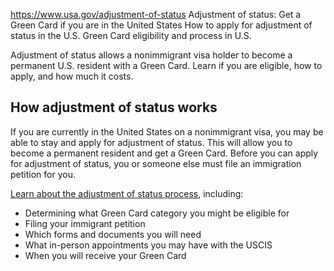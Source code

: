 

https://www.usa.gov/adjustment-of-status
Adjustment of status: Get a Green Card if you are in the United States
How to apply for adjustment of status in the U.S.
Green Card eligibility and process in U.S.

Adjustment of status allows a nonimmigrant visa holder to become a permanent U.S. resident with a Green Card. Learn if you are eligible, how to apply, and how much it costs.

**How adjustment of status works**
----------------------------------

If you are currently in the United States on a nonimmigrant visa, you may be able to stay and apply for adjustment of status. This will allow you to become a permanent resident and get a Green Card. Before you can apply for adjustment of status, you or someone else must file an immigration petition for you.

[Learn about the adjustment of status process](https://www.uscis.gov/green-card/green-card-processes-and-procedures/adjustment-of-status), including:

* Determining what Green Card category you might be eligible for
* Filing your immigrant petition
* Which forms and documents you will need
* What in-person appointments you may have with the USCIS
* When you will receive your Green Card
